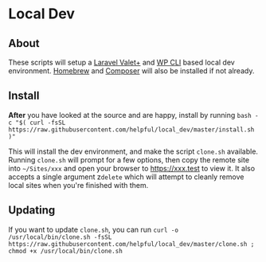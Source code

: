 Local Dev
=============

## About
These scripts will setup a [Laravel Valet+](https://github.com/weprovide/valet-plus) and [WP CLI](https://wp-cli.org/) based local dev environment. [Homebrew](https://brew.sh) and [Composer](https://getcomposer.org/) will also be installed if not already.

## Install
**After** you have looked at the source and are happy, install by running `bash -c "$( curl -fsSL https://raw.githubusercontent.com/helpful/local_dev/master/install.sh )"`

This will install the dev environment, and make the script `clone.sh` available. Running `clone.sh` will prompt for a few options, then copy the remote site into `~/Sites/xxx` and open your browser to https://xxx.test to view it. It also accepts a single argument z`delete` which will attempt to cleanly remove local sites when you're finished with them.

## Updating
If you want to update `clone.sh`, you can run `curl -o /usr/local/bin/clone.sh -fsSL https://raw.githubusercontent.com/helpful/local_dev/master/clone.sh ; chmod +x /usr/local/bin/clone.sh`
